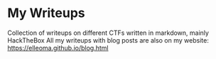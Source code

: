 # My Writeups

Collection of writeups on different CTFs written in markdown, mainly HackTheBox
All my writeups with blog posts are also on my website: https://elleoma.github.io/blog.html
